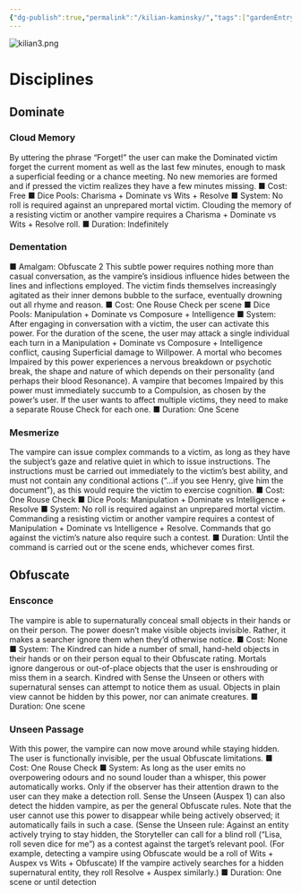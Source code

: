 ```yaml
---
{"dg-publish":true,"permalink":"/kilian-kaminsky/","tags":["gardenEntry"]}
---
```


![kilian3.png](/img/user/images/kilian3.png)
# Disciplines
## Dominate
### Cloud Memory
By uttering the phrase “Forget!” the user can make the Dominated victim forget the current moment as well as the last few minutes, enough to mask a superficial feeding or a chance meeting. No new memories are formed and if pressed the victim realizes they have a few minutes missing.
■ Cost: Free
■ Dice Pools: Charisma + Dominate vs Wits + Resolve
■ System: No roll is required against an unprepared mortal victim. Clouding the memory of a resisting victim or another vampire requires a Charisma + Dominate vs Wits + Resolve roll.
■ Duration: Indefinitely
### Dementation
■ Amalgam: Obfuscate 2
This subtle power requires nothing more than casual conversation, as the vampire’s insidious influence hides between the lines and inflections employed. The victim finds themselves increasingly agitated as their inner demons bubble to the surface, eventually drowning out all rhyme and reason.
■ Cost: One Rouse Check per scene
■ Dice Pools: Manipulation + Dominate vs Composure + Intelligence
■ System: After engaging in conversation with a victim, the user can activate this power. For the duration of the scene, the user may attack a single individual each turn in a Manipulation + Dominate vs Composure + Intelligence conflict, causing Superficial damage to Willpower. A mortal who becomes Impaired by this power experiences a nervous breakdown or psychotic break, the shape and nature of which depends on their personality (and perhaps their blood Resonance). A vampire that becomes Impaired by this power must immediately succumb to a Compulsion, as chosen by the power’s user. If the user wants to affect multiple victims, they need to make a separate Rouse Check for each one.
■ Duration: One Scene
### Mesmerize
The vampire can issue complex commands to a victim, as long as they have the subject’s gaze and relative quiet in which to issue instructions. The instructions must be carried out immediately to the victim’s best ability, and must not contain any conditional actions (“...if you see Henry, give him the document”), as this would require the victim to exercise cognition.
■ Cost: One Rouse Check
■ Dice Pools: Manipulation + Dominate vs Intelligence + Resolve
■ System: No roll is required against an unprepared mortal victim. Commanding a resisting victim or another vampire requires a contest of Manipulation + Dominate vs Intelligence + Resolve. Commands that go against the victim’s nature also require such a contest.
■ Duration: Until the command is carried out or the scene ends, whichever comes first.
## Obfuscate
### Ensconce
The vampire is able to supernaturally conceal small objects in their hands or on their person. The power doesn’t make visible objects invisible. Rather, it makes a searcher ignore them when they’d otherwise notice.
■ Cost: None
■ System: The Kindred can hide a number of small, hand-held objects in their hands or on their person equal to their Obfuscate rating. Mortals ignore dangerous or out-of-place objects that the user is enshrouding or miss them in a search. Kindred with Sense the Unseen or others with supernatural senses can attempt to notice them as usual. Objects in plain view cannot be hidden by this power, nor can animate creatures.
■ Duration: One scene
### Unseen Passage
With this power, the vampire can now move around while staying hidden. The user is functionally invisible, per the usual Obfuscate limitations.
■ Cost: One Rouse Check
■ System: As long as the user emits no overpowering odours and no sound louder than a whisper, this power automatically works. Only if the observer has their attention drawn to the user can they make a detection roll. Sense the Unseen (Auspex 1) can also detect the hidden vampire, as per the general Obfuscate rules. Note that the user cannot use this power to disappear while being actively observed; it automatically fails in such a case. (Sense the Unseen rule: Against an entity actively trying to stay hidden, the Storyteller can call for a blind roll (“Lisa, roll seven dice for me”) as a contest against the target’s relevant pool. (For example, detecting a vampire using Obfuscate would be a roll of Wits + Auspex vs Wits + Obfuscate) If the vampire actively searches for a hidden supernatural entity, they roll Resolve + Auspex similarly.)
■ Duration: One scene or until detection
